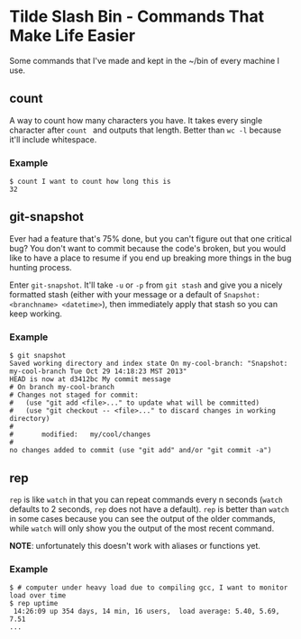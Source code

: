 Tilde Slash Bin - Commands That Make Life Easier
================================================

Some commands that I've made and kept in the ~/bin of every machine I use.

## count

A way to count how many characters you have. It takes every single character
after `count ` and outputs that length. Better than `wc -l` because it'll
include whitespace.

### Example

```
$ count I want to count how long this is
32
```

## git-snapshot

Ever had a feature that's 75% done, but you can't figure out that one critical
bug? You don't want to commit because the code's broken, but you would like to
have a place to resume if you end up breaking more things in the bug hunting
process.

Enter `git-snapshot`. It'll take `-u` or `-p` from `git stash` and give you a
nicely formatted stash (either with your message or a default of `Snapshot:
<branchname> <datetime>`), then immediately apply that stash so you can keep
working.

### Example

```
$ git snapshot
Saved working directory and index state On my-cool-branch: "Snapshot: my-cool-branch Tue Oct 29 14:18:23 MST 2013"
HEAD is now at d3412bc My commit message
# On branch my-cool-branch
# Changes not staged for commit:
#   (use "git add <file>..." to update what will be committed)
#   (use "git checkout -- <file>..." to discard changes in working directory)
#
#       modified:   my/cool/changes
#
no changes added to commit (use "git add" and/or "git commit -a")
```

## rep

`rep` is like `watch` in that you can repeat commands every n seconds (`watch`
defaults to 2 seconds, `rep` does not have a default). `rep` is better than
`watch` in some cases because you can see the output of the older commands,
while `watch` will only show you the output of the most recent command.

**NOTE**: unfortunately this doesn't work with aliases or functions yet.

### Example

```
$ # computer under heavy load due to compiling gcc, I want to monitor load over time
$ rep uptime
 14:26:09 up 354 days, 14 min, 16 users,  load average: 5.40, 5.69, 7.51
...
```
